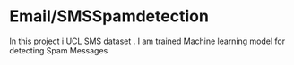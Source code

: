 # Email/SMSSpamdetection
In this project i UCL  SMS dataset . I am trained Machine learning model for detecting  Spam Messages
